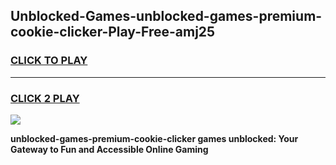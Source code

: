 
## Unblocked-Games-unblocked-games-premium-cookie-clicker-Play-Free-amj25
<h3>
<a href="https://premium76.site?title=unblocked-games-premium-cookie-clicker&ref=21A">CLICK TO PLAY</a></h3>
<hr>

<h3>
<a href="https://premium76.site?title=unblocked-games-premium-cookie-clicker&ref=21A">CLICK 2 PLAY</a>
  
</h3>

<a href="https://premium76.site?title=unblocked-games-premium-cookie-clicker&ref=21A"><img src="https://clearcache.store/games.png"></a>


**unblocked-games-premium-cookie-clicker games unblocked: Your Gateway to Fun and Accessible Online Gaming**
